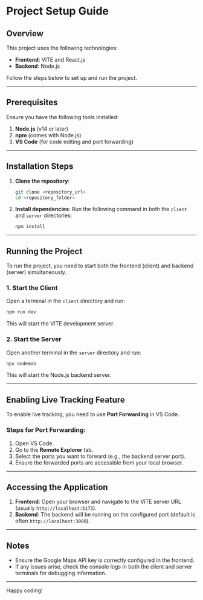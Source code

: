 # Project Setup Guide

## Overview
This project uses the following technologies:
- **Frontend**: VITE and React.js
- **Backend**: Node.js

Follow the steps below to set up and run the project.

---

## Prerequisites
Ensure you have the following tools installed:
1. **Node.js** (v14 or later)
2. **npm** (comes with Node.js)
3. **VS Code** (for code editing and port forwarding)

---

## Installation Steps
1. **Clone the repository**:
   ```bash
   git clone <repository_url>
   cd <repository_folder>
   ```

2. **Install dependencies**:
   Run the following command in both the `client` and `server` directories:
   ```bash
   npm install
   ```

---

## Running the Project
To run the project, you need to start both the frontend (client) and backend (server) simultaneously.

### 1. Start the Client
Open a terminal in the `client` directory and run:
```bash
npm run dev
```
This will start the VITE development server.

### 2. Start the Server
Open another terminal in the `server` directory and run:
```bash
npx nodemon
```
This will start the Node.js backend server.

---

## Enabling Live Tracking Feature
To enable live tracking, you need to use **Port Forwarding** in VS Code.

### Steps for Port Forwarding:
1. Open VS Code.
2. Go to the **Remote Explorer** tab.
3. Select the ports you want to forward (e.g., the backend server port).
4. Ensure the forwarded ports are accessible from your local browser.

---

## Accessing the Application
1. **Frontend**: Open your browser and navigate to the VITE server URL (usually `http://localhost:5173`).
2. **Backend**: The backend will be running on the configured port (default is often `http://localhost:3000`).

---

## Notes
- Ensure the Google Maps API key is correctly configured in the frontend.
- If any issues arise, check the console logs in both the client and server terminals for debugging information.

---

Happy coding!

